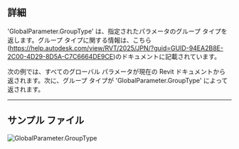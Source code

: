 ## 詳細
'GlobalParameter.GroupType' は、指定されたパラメータのグループ タイプを返します。グループ タイプに関する情報は、こちら(https://help.autodesk.com/view/RVT/2025/JPN/?guid=GUID-94EA2B8E-2C00-4D29-8D5A-C7C6664DE9CE)のドキュメントに記載されています。

次の例では、すべてのグローバル パラメータが現在の Revit ドキュメントから返されます。次に、グループ タイプが 'GlobalParameter.GroupType' によって返されます。
___
## サンプル ファイル

![GlobalParameter.GroupType](./Revit.Elements.GlobalParameter.GroupType_img.jpg)
